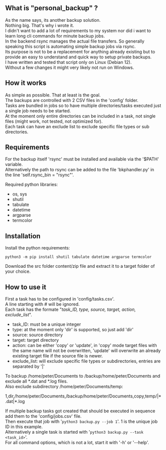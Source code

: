 ## What is "personal_backup" ?

As the name says, its another backup solution.  
Nothing big. That's why i wrote it.  
I didn't want to add a lot of requirements to my system nor did i want to learn long cli commands for minute backup jobs.  
In the backend rsync manages the actual file transfers. So generally speaking this script is automating simple backup jobs via rsync.  
Its purpose is not to be a replacement for anything already existing but to provide an easy to understand and quick way to setup private backups.  
I have written and tested that script only on Linux (Debian 12).  
Without a few changes it might very likely not run on Windows.  

## How it works

As simple as possible. That at least is the goal.  
The backups are controlled with 2 CSV files in the 'config' folder.  
Tasks are bundled in jobs so to have multiple directories/tasks executed just a single job needs to be started.  
At the moment only entire directories can be included in a task, not single files (might work, not tested, not optimized for).  
Each task can have an exclude list to exclude specific file types or sub directories.  

## Requirements

For the backup itself 'rsync' must be installed and available via the '$PATH' variable.  
Alternatively the path to rsync can be added to the file 'bkphandler.py' in the line 'self.rsync_bin = "rsync"'.  

Required python libraries:

* os, sys
* shutil
* tabulate
* datetime
* argparse
* termcolor

## Installation

Install the python requirements:

`python3 -m pip install shutil tabulate datetime argparse termcolor`

Download the src folder content/zip file and extract it to a target folder of your choice.

## How to use it

First a task has to be configured in 'config/tasks.csv'.  
A line starting with # will be ignored.  
Each task has the formate "*task_ID, type, source, target, action, exclude_list*".  

* task_ID: must be a unique integer
* type: at the moment only 'dir' is supported, so just add 'dir'
* source: source directory
* target: target directory
* action: can be either 'copy' or 'update', in 'copy' mode target files with the same name will not be overwritten, 'update' will overwrite an already existing target file if the source file is newer.
* exclude_list: will exclude specific file types or subdirectories, entries are separated by '|'

To backup /home/peter/Documents to /backup/home/peter/Documents and exclude all \*.dat and \*.log files.  
Also exclude subdirectory /home/peter/Documents/temp:  

1,dir,/home/peter/Documents,/backup/home/peter/Documents,copy,temp/|\*.dat|\*.log  

If multiple backup tasks got created that should be executed in sequence add them to the 'config/jobs.csv' file.  
Then execute that job with '`python3 backup.py --job 1`'. 1 is the unique job ID in this example.  
Alternatively a single task is started with '`python3 backup.py --task <task_id>`'.  
For all command options, which is not a lot, start it with '-h' or '--help'.  
